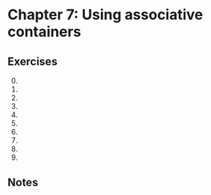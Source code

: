 # Chapter 7: Using associative containers

## Exercises
0. 

1. 

2. 

3. 

4. 

5. 

6. 

7. 

8. 

9. 


## Notes

###
